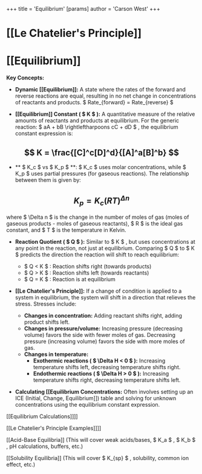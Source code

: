 +++
 title = 'Equilibrium'
[params]
	author = 'Carson West'
+++
# [[Le Chatelier's Principle]]
# [[Equilibrium]]

**Key Concepts:**

* **Dynamic [[Equilibrium]]:**  A state where the rates of the forward and reverse reactions are equal, resulting in no net change in concentrations of reactants and products.   $ Rate_{forward} = Rate_{reverse} $ 

* **[[Equilibrium]] Constant ( $ K $ ):**  A quantitative measure of the relative amounts of reactants and products at equilibrium.  For the generic reaction:  $ aA + bB \rightleftharpoons cC + dD $ , the equilibrium constant expression is:

 ##  $$ K = \frac{[C]^c[D]^d}{[A]^a[B]^b} $$  
* ** $ K_c $  vs  $ K_p $ **:  $ K_c $  uses molar concentrations, while  $ K_p $  uses partial pressures (for gaseous reactions).  The relationship between them is given by:

 ##  $$ K_p = K_c(RT)^{\Delta n} $$  
 where  $ \Delta n $  is the change in the number of moles of gas (moles of gaseous products - moles of gaseous reactants),  $ R $  is the ideal gas constant, and  $ T $  is the temperature in Kelvin.

* **Reaction Quotient ( $ Q $ ):** Similar to  $ K $ , but uses concentrations at any point in the reaction, not just at equilibrium.  Comparing  $ Q $  to  $ K $  predicts the direction the reaction will shift to reach equilibrium:
    *  $ Q < K $ : Reaction shifts right (towards products)
    *  $ Q > K $ : Reaction shifts left (towards reactants)
    *  $ Q = K $ : Reaction is at equilibrium


* **[[Le Chatelier's Principle]]:**  If a change of condition is applied to a system in equilibrium, the system will shift in a direction that relieves the stress.  Stresses include:
    * **Changes in concentration:** Adding reactant shifts right, adding product shifts left.
    * **Changes in pressure/volume:** Increasing pressure (decreasing volume) favors the side with fewer moles of gas.  Decreasing pressure (increasing volume) favors the side with more moles of gas.
    * **Changes in temperature:**  
        * **Exothermic reactions ( $  \Delta H < 0 $ ):** Increasing temperature shifts left, decreasing temperature shifts right.
        * **Endothermic reactions ( $  \Delta H > 0 $ ):** Increasing temperature shifts right, decreasing temperature shifts left.


* **Calculating [[Equilibrium Concentrations:**  Often involves setting up an ICE (Initial, Change, Equilibrium]]) table and solving for unknown concentrations using the equilibrium constant expression.


[[Equilibrium Calculations]]]]

[[Le Chatelier's Principle Examples]]]]

[[Acid-Base Equilibria]]  (This will cover weak acids/bases,  $ K_a $ ,  $ K_b $ , pH calculations, buffers, etc.)

[[Solubility Equilibria]] (This will cover  $ K_{sp} $ , solubility, common ion effect, etc.)


